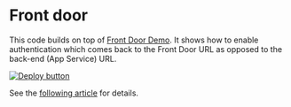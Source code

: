 # Front door

This code builds on top of [Front Door Demo](../front-door).  It shows how to enable authentication which comes back
to the Front Door URL as opposed to the back-end (App Service) URL.

[![Deploy button](http://azuredeploy.net/deploybutton.png)](https://portal.azure.com/#create/Microsoft.Template/uri/https%3A%2F%2Fraw.githubusercontent.com%2Fvplauzon%2Fapp-service%2Fmaster%2Ffront-door-easy-auth%2Fdeploy.json)

See the [following article](https://vincentlauzon.com/2019/07/17/azure-app-service-authentication-with-azure-front-door/) for details.
